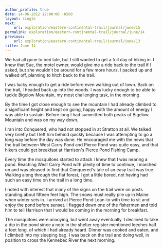 ```yaml
---
author_profile: true
date: 14-06-2012 12:00:00 -0500
layout: single
next:
    url: exploration/eastern-continental-trail/journal/june/15
permalink: exploration/eastern-continental-trail/journal/june/14
previous:
    url: exploration/eastern-continental-trail/journal/june/13
title: June 14
---
```

We had all gone to bed late, but I still wanted to get a full day of hiking in. I knew that Sue, the motel owner, would give me a ride back to the trail if I asked, but she wouldn't be around for a few more hours. I packed up and walked off, planning to hitch back to the trail.

I was lucky enough to get a ride before even walking out of town. Back on the trail, I headed back up into the woods. I was lucky enough to be able to tackle Bigelow Mountain, my most challenging task, in the morning.

By the time I got close enough to see the mountain I had already climbed to a significant height and kept on going, happy with the amount of energy I was able to sustain. Before long I had summitted both peaks of Bigelow Mountain and was on my way down.

I ran into Conquered, who had not stopped in at Stratton at all. We talked very briefly but I left him behind quickly because I was attempting to go a long way before the day was done. He encouraged me with the news that the trail between West Carry Pond and Pierce Pond was quite easy, and that hikers could get breakfast at Harrison's Pierce Pond Fishing Camp.

Every time the mosquitoes started to attack I knew that I was nearing a pond. Reaching West Carry Pond with plenty of time to continue, I marched on and was pleased to find that Conquered's tale of an easy trail was true. Walking along through the flat forest, I got a little bored, not having had such an easy time on the trail in a long time.

I noted with interest that many of the signs on the trail were on posts standing about fifteen feet high. The snows must really pile up in Maine when winter sets in. I arrived at Pierce Pond Lean-to with time to sit and enjoy the pond before sunset. I flagged down one of the fishermen and told him to tell Harrison that I would be coming in the morning for breakfast.

The mosquitoes were annoying, but went away eventually. I declined to take a dip in the pond since a note in the shelter register mentioned leeches half a foot long, of which I had already heard. Dinner was cooked and eaten, and I climbed into my sleeping bag. I was back on the trail and doing well, in position to cross the Kennebec River the next morning.